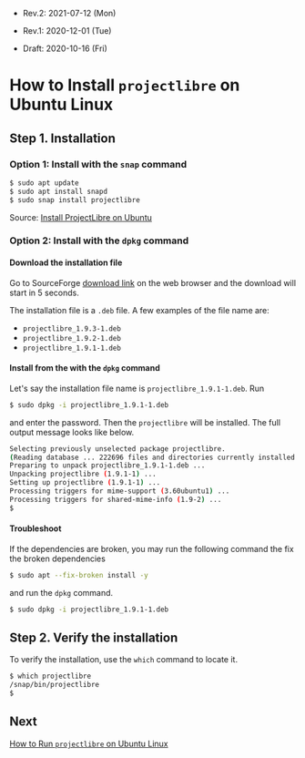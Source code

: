* Rev.2: 2021-07-12 (Mon)

* Rev.1: 2020-12-01 (Tue)
* Draft: 2020-10-16 (Fri)

# How to Install `projectlibre` on Ubuntu Linux

## Step 1. Installation

### Option 1: Install with the `snap` command

```bash
$ sudo apt update
$ sudo apt install snapd 
$ sudo snap install projectlibre
```

Source: [Install ProjectLibre on Ubuntu](https://snapcraft.io/install/projectlibre/ubuntu#install)

### Option 2: Install with the `dpkg` command 

#### Download the installation file 

Go to SourceForge [download link](https://sourceforge.net/projects/projectlibre/files/latest/download) on the web browser and the download will start in 5 seconds.

The installation file is a `.deb` file. A few examples of the file name are:

*  `projectlibre_1.9.3-1.deb`
* `projectlibre_1.9.2-1.deb`
* `projectlibre_1.9.1-1.deb`

#### Install from the with the `dpkg` command

Let's say the installation file name is `projectlibre_1.9.1-1.deb`. Run

```bash
$ sudo dpkg -i projectlibre_1.9.1-1.deb
```

and enter the password. Then the `projectlibre` will be installed. The full output message looks like below.

```bash
Selecting previously unselected package projectlibre.
(Reading database ... 222696 files and directories currently installed.)
Preparing to unpack projectlibre_1.9.1-1.deb ...
Unpacking projectlibre (1.9.1-1) ...
Setting up projectlibre (1.9.1-1) ...
Processing triggers for mime-support (3.60ubuntu1) ...
Processing triggers for shared-mime-info (1.9-2) ...
$
```

#### Troubleshoot

If the dependencies are broken, you may run the following command the fix the broken dependencies

```bash
$ sudo apt --fix-broken install -y
```

and run the `dpkg` command.

```bash
$ sudo dpkg -i projectlibre_1.9.1-1.deb
```

## Step 2. Verify the installation

To verify the installation, use the `which` command to locate it.

```bash
$ which projectlibre
/snap/bin/projectlibre
$
```

## Next

[How to Run `projectlibre` on Ubuntu Linux](RUN.md)
